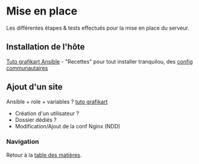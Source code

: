 # Mise en place

Les différentes étapes & tests effectués pour la mise en place du serveur.


## Installation de l'hôte

[Tuto grafikart Ansible](https://www.youtube.com/watch?v=DwNapBHypE8)
	- "Recettes" pour tout installer tranquilou, des [config communautaires](https://galaxy.ansible.com/)




## Ajout d'un site

Ansible + role + variables ? [tuto grafikart](https://www.youtube.com/watch?v=DwNapBHypE8)

- Création d'un utilisateur ?
- Dossier dédiés ?
- Modification/Ajout de la conf Nginx (NDD)


### Navigation

Retour à la [table des matières](https://github.com/youpiwaza/notes-serveur).